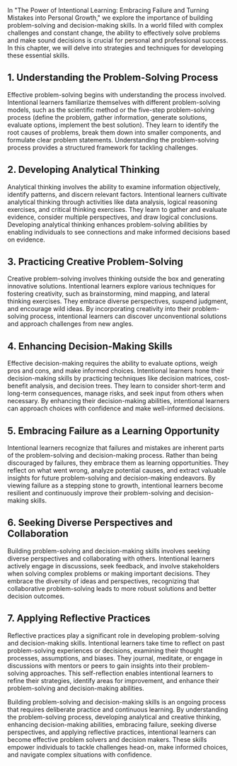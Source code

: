 
In "The Power of Intentional Learning: Embracing Failure and Turning Mistakes into Personal Growth," we explore the importance of building problem-solving and decision-making skills. In a world filled with complex challenges and constant change, the ability to effectively solve problems and make sound decisions is crucial for personal and professional success. In this chapter, we will delve into strategies and techniques for developing these essential skills.

1\. Understanding the Problem-Solving Process
--------------------------------------------

Effective problem-solving begins with understanding the process involved. Intentional learners familiarize themselves with different problem-solving models, such as the scientific method or the five-step problem-solving process (define the problem, gather information, generate solutions, evaluate options, implement the best solution). They learn to identify the root causes of problems, break them down into smaller components, and formulate clear problem statements. Understanding the problem-solving process provides a structured framework for tackling challenges.

2\. Developing Analytical Thinking
---------------------------------

Analytical thinking involves the ability to examine information objectively, identify patterns, and discern relevant factors. Intentional learners cultivate analytical thinking through activities like data analysis, logical reasoning exercises, and critical thinking exercises. They learn to gather and evaluate evidence, consider multiple perspectives, and draw logical conclusions. Developing analytical thinking enhances problem-solving abilities by enabling individuals to see connections and make informed decisions based on evidence.

3\. Practicing Creative Problem-Solving
--------------------------------------

Creative problem-solving involves thinking outside the box and generating innovative solutions. Intentional learners explore various techniques for fostering creativity, such as brainstorming, mind mapping, and lateral thinking exercises. They embrace diverse perspectives, suspend judgment, and encourage wild ideas. By incorporating creativity into their problem-solving process, intentional learners can discover unconventional solutions and approach challenges from new angles.

4\. Enhancing Decision-Making Skills
-----------------------------------

Effective decision-making requires the ability to evaluate options, weigh pros and cons, and make informed choices. Intentional learners hone their decision-making skills by practicing techniques like decision matrices, cost-benefit analysis, and decision trees. They learn to consider short-term and long-term consequences, manage risks, and seek input from others when necessary. By enhancing their decision-making abilities, intentional learners can approach choices with confidence and make well-informed decisions.

5\. Embracing Failure as a Learning Opportunity
----------------------------------------------

Intentional learners recognize that failures and mistakes are inherent parts of the problem-solving and decision-making process. Rather than being discouraged by failures, they embrace them as learning opportunities. They reflect on what went wrong, analyze potential causes, and extract valuable insights for future problem-solving and decision-making endeavors. By viewing failure as a stepping stone to growth, intentional learners become resilient and continuously improve their problem-solving and decision-making skills.

6\. Seeking Diverse Perspectives and Collaboration
-------------------------------------------------

Building problem-solving and decision-making skills involves seeking diverse perspectives and collaborating with others. Intentional learners actively engage in discussions, seek feedback, and involve stakeholders when solving complex problems or making important decisions. They embrace the diversity of ideas and perspectives, recognizing that collaborative problem-solving leads to more robust solutions and better decision outcomes.

7\. Applying Reflective Practices
--------------------------------

Reflective practices play a significant role in developing problem-solving and decision-making skills. Intentional learners take time to reflect on past problem-solving experiences or decisions, examining their thought processes, assumptions, and biases. They journal, meditate, or engage in discussions with mentors or peers to gain insights into their problem-solving approaches. This self-reflection enables intentional learners to refine their strategies, identify areas for improvement, and enhance their problem-solving and decision-making abilities.

Building problem-solving and decision-making skills is an ongoing process that requires deliberate practice and continuous learning. By understanding the problem-solving process, developing analytical and creative thinking, enhancing decision-making abilities, embracing failure, seeking diverse perspectives, and applying reflective practices, intentional learners can become effective problem solvers and decision makers. These skills empower individuals to tackle challenges head-on, make informed choices, and navigate complex situations with confidence.
